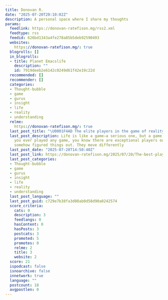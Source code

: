```yaml
---
title: Donovan R.
date: "2025-07-20T20:10:02Z"
description: A personal space where I share my thoughts
params:
  feedlink: https://donovan-ratefison.mg/rss2.xml
  feedtype: rss
  feedid: 626bd1343a4fe278a85b5deb92590493
  websites:
    https://donovan-ratefison.mg/: true
  blogrolls: []
  in_blogrolls:
  - title: Planet Emacslife
    description: ""
    id: 7919deeb2e6142c0249d61f42e19c22d
  recommended: []
  recommender: []
  categories:
  - Thought-bubble
  - game
  - gurus
  - insight
  - life
  - reality
  - understanding
  relme:
    https://donovan-ratefison.mg/: true
  last_post_title: "\U0001F4AD The elite players in the game of reality"
  last_post_description: Life is like a game—a serious one, but a game nonetheless.If
    you ever played any game, you know there are exceptional players out there who’ve
    somehow figured things out. They move differently
  last_post_date: "2025-07-20T14:50:40Z"
  last_post_link: https://donovan-ratefison.mg/2025/07/20/The-best-players-in-the-game-of-reality/
  last_post_categories:
  - Thought-bubble
  - game
  - gurus
  - insight
  - life
  - reality
  - understanding
  last_post_language: ""
  last_post_guid: c729e7b38fa3d08ab0d58d90a0242574
  score_criteria:
    cats: 0
    description: 3
    feedlangs: 0
    hasContent: 0
    hasPosts: 3
    postcats: 3
    promoted: 5
    promotes: 0
    relme: 2
    title: 3
    website: 2
  score: 21
  ispodcast: false
  isnoarchive: false
  innetwork: true
  language: ""
  postcount: 18
  avgpostlen: 0
---
```

